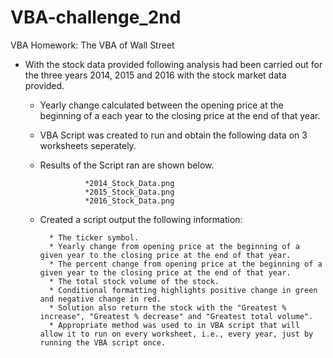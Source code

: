 # VBA-challenge_2nd

VBA Homework: The VBA of Wall Street

* With the stock data provided following analysis had been carried out for the three years 2014, 2015 and 2016 with the stock market data provided. 

    * Yearly change calculated  between the opening price at the beginning of a each year to the closing price at the end of that year.
    * VBA Script was created to run and obtain the following data on 3 worksheets seperately.
    * Results of the Script ran are shown below. 
    
                    *2014_Stock_Data.png
                    *2015_Stock_Data.png
                    *2016_Stock_Data.png     
                    
                    
    * Created a script output the following information:

            * The ticker symbol.
            * Yearly change from opening price at the beginning of a given year to the closing price at the end of that year.
            * The percent change from opening price at the beginning of a given year to the closing price at the end of that year.
            * The total stock volume of the stock.
            * Conditional formatting highlights positive change in green and negative change in red.
            * Solution also return the stock with the "Greatest % increase", "Greatest % decrease" and "Greatest total volume".
            * Appropriate method was used to in VBA script that will allow it to run on every worksheet, i.e., every year, just by running the VBA script once.
